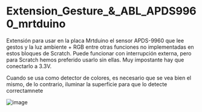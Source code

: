 # Extension_Gesture_&_ABL_APDS9960_mrtduino
Extensión para usar en la placa Mrtduino el sensor APDS-9960 que lee gestos y la luz ambiente + RGB entre otras funciones no implementadas en estos bloques de Scratch. Puede funcionar con interrupción externa,
pero para Scratch hemos preferido usarlo sin ellas. 
Muy impostante hay que conectarlo a 3.3V. 

Cuando se usa como detector de colores, es necesario que se vea bien el mismo, de lo contrario, iluminar la superficie para que lo detecte correctamnete


![image](https://user-images.githubusercontent.com/28557392/28798016-83b4ce9c-7643-11e7-86e3-996c4246621d.png)
